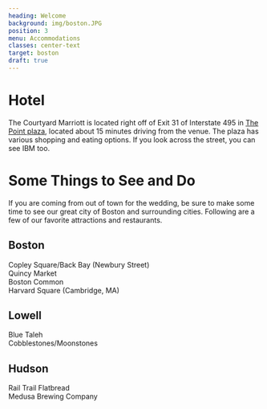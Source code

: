 ```yaml
---
heading: Welcome
background: img/boston.JPG
position: 3
menu: Accommodations
classes: center-text
target: boston
draft: true
---
```


# Hotel

The Courtyard Marriott is located right off of Exit 31 of Interstate 495 in [The Point plaza](http://www.thepoint495.com/), located about 15 minutes driving from the venue. The plaza has various shopping and eating options. If you look across the street, you can see IBM too.

# Some Things to See and Do

If you are coming from out of town for the wedding, be sure to make some time to see our great city of Boston and surrounding cities. Following are a few of our favorite attractions and restaurants.

## Boston

Copley Square/Back Bay (Newbury Street)  
Quincy Market  
Boston Common  
Harvard Square (Cambridge, MA)

## Lowell

Blue Taleh  
Cobblestones/Moonstones

## Hudson

Rail Trail Flatbread  
Medusa Brewing Company
